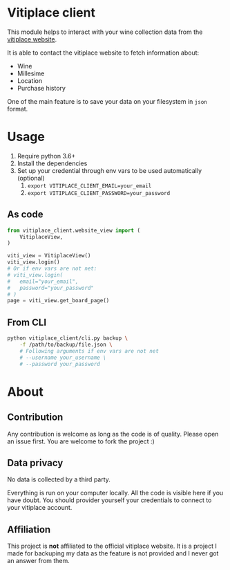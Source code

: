# Vitiplace client

This module helps to interact with your wine collection data from the [vitiplace website](https://www.vitiplace.com/).

It is able to contact the vitiplace website to fetch information about:
- Wine
- Millesime
- Location
- Purchase history

One of the main feature is to save your data on your filesystem in `json` format.

# Usage
1. Require python 3.6+
2. Install the dependencies
3. Set up your credential through env vars to be used automatically (optional)
   1. `export VITIPLACE_CLIENT_EMAIL=your_email`
   2. `export VITIPLACE_CLIENT_PASSWORD=your_password`

## As code

```python
from vitiplace_client.website_view import (
    VitiplaceView,
)

viti_view = VitiplaceView()
viti_view.login() 
# Or if env vars are not net: 
# viti_view.login(
#   email="your_email",
#   password="your_password"
# )
page = viti_view.get_board_page()
```

## From CLI
```bash
python vitiplace_client/cli.py backup \
    -f /path/to/backup/file.json \
    # Following arguments if env vars are not net
    # --username your_username \
    # --password your_password
```

# About

## Contribution

Any contribution is welcome as long as the code is of quality. Please open an issue first. You are welcome to fork the project :)

## Data privacy

No data is collected by a third party.

Everything is run on your computer locally. All the code is visible here if you have doubt. You should provider yourself your credentials to connect to your vitiplace account.

## Affiliation

This project is **not** affiliated to the official vitiplace website. It is a project I made for backuping my data as the feature is not provided and I never got an answer from them.




